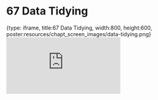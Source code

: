 # 67 Data Tidying
 
{type: iframe, title:67 Data Tidying, width:800, height:600, poster:resources/chapt_screen_images/data-tidying.png}
![](https://datatrail-jhu.github.io/DataTrail/no_toc/data-tidying.html)
 

 

